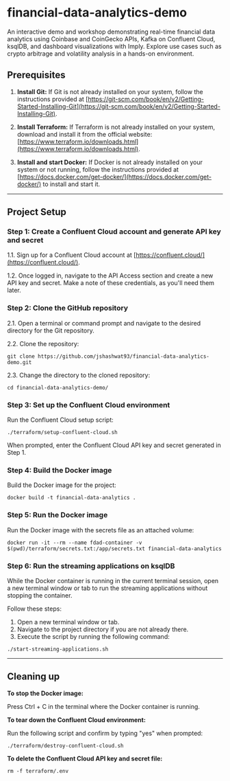 # financial-data-analytics-demo
An interactive demo and workshop demonstrating real-time financial data analytics using Coinbase and CoinGecko APIs, Kafka on Confluent Cloud, ksqlDB, and dashboard visualizations with Imply. Explore use cases such as crypto arbitrage and volatility analysis in a hands-on environment.

## Prerequisites

1. **Install Git:** If Git is not already installed on your system, follow the instructions provided at [https://git-scm.com/book/en/v2/Getting-Started-Installing-Git](https://git-scm.com/book/en/v2/Getting-Started-Installing-Git).

2. **Install Terraform:** If Terraform is not already installed on your system, download and install it from the official website: [https://www.terraform.io/downloads.html](https://www.terraform.io/downloads.html).

3. **Install and start Docker:** If Docker is not already installed on your system or not running, follow the instructions provided at [https://docs.docker.com/get-docker/](https://docs.docker.com/get-docker/) to install and start it.

---

## Project Setup

### Step 1: Create a Confluent Cloud account and generate API key and secret

1.1. Sign up for a Confluent Cloud account at [https://confluent.cloud/](https://confluent.cloud/).

1.2. Once logged in, navigate to the API Access section and create a new API key and secret. Make a note of these credentials, as you'll need them later.

### Step 2: Clone the GitHub repository

2.1. Open a terminal or command prompt and navigate to the desired directory for the Git repository.

2.2. Clone the repository:

```git clone https://github.com/jshashwat93/financial-data-analytics-demo.git```

2.3. Change the directory to the cloned repository:

```cd financial-data-analytics-demo/```

### Step 3: Set up the Confluent Cloud environment

Run the Confluent Cloud setup script:

```./terraform/setup-confluent-cloud.sh```


When prompted, enter the Confluent Cloud API key and secret generated in Step 1.

### Step 4: Build the Docker image

Build the Docker image for the project:

```docker build -t financial-data-analytics .```


### Step 5: Run the Docker image

Run the Docker image with the secrets file as an attached volume:

```docker run -it --rm --name fdad-container -v $(pwd)/terraform/secrets.txt:/app/secrets.txt financial-data-analytics```

### Step 6: Run the streaming applications on ksqlDB

While the Docker container is running in the current terminal session, open a new terminal window or tab to run the streaming applications without stopping the container.

Follow these steps:

1. Open a new terminal window or tab.
2. Navigate to the project directory if you are not already there.
3. Execute the script by running the following command:

```./start-streaming-applications.sh```


---

## Cleaning up

**To stop the Docker image:**

Press Ctrl + C in the terminal where the Docker container is running.

**To tear down the Confluent Cloud environment:**

Run the following script and confirm by typing "yes" when prompted:

```./terraform/destroy-confluent-cloud.sh```


**To delete the Confluent Cloud API key and secret file:**

```rm -f terraform/.env```